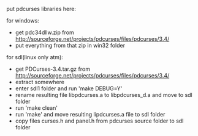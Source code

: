 put pdcurses libraries here:

for windows:

- get pdc34dllw.zip from http://sourceforge.net/projects/pdcurses/files/pdcurses/3.4/
- put everything from that zip in win32 folder

for sdl(linux only atm):

- get PDCurses-3.4.tar.gz from http://sourceforge.net/projects/pdcurses/files/pdcurses/3.4/
- extract somewhere
- enter sdl1 folder and run 'make DEBUG=Y'
- rename resulting file libpdcurses.a to libpdcurses_d.a and move to sdl folder
- run 'make clean'
- run 'make' and move resulting lipdcurses.a file to sdl folder
- copy files curses.h and panel.h from pdcurses source folder to sdl folder